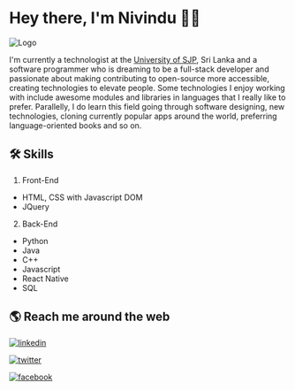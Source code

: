 # Hey there, I'm Nivindu 👋🏻
![Logo](https://scontent.fcmb2-2.fna.fbcdn.net/v/t39.30808-6/280749533_1167558704030094_2919487091226630829_n.jpg?_nc_cat=106&ccb=1-6&_nc_sid=730e14&_nc_ohc=7vCxtf7f6y4AX_JTZv_&_nc_ht=scontent.fcmb2-2.fna&oh=00_AT8F4i-9WDRWcM5GNLzETosmHCZFe1uGmp_jjLDl9EZWJA&oe=62852B37)

I'm currently a technologist at the [University of SJP](https://www.sjp.ac.lk/), Sri Lanka and a software programmer who is dreaming to be a full-stack developer and passionate about making contributing to open-source more accessible, creating technologies to elevate people. Some technologies I enjoy working with include awesome modules and libraries in languages that I really like to prefer. Parallelly, I do learn this field going through software designing, new technologies, cloning currently popular apps around the world, preferring language-oriented books and so on.
## 🛠 Skills
1. Front-End
- HTML, CSS with Javascript DOM
- JQuery

2. Back-End
- Python
- Java
- C++
- Javascript
- React Native
- SQL
## 🌎 Reach me around the web
[![linkedin](https://img.shields.io/badge/linkedin-0A66C2?style=for-the-badge&logo=linkedin&logoColor=white)](https://www.linkedin.com/in/nivindu-lakshitha-b6448723a/)

[![twitter](https://img.shields.io/badge/Youtube-ff0000?style=for-the-badge&logo=youtube&logoColor=white)](https://www.youtube.com/channel/UCLlJNHqLbH8DqkpNgAhA8Gg)

[![facebook](https://img.shields.io/badge/Facebook-1877F2?style=for-the-badge&logo=facebook&logoColor=white)](https://www.facebook.com/nividu.lakshika.52)
